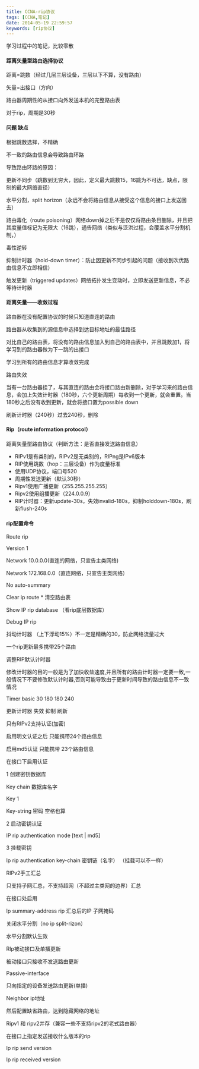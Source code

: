 ```yaml
---
title: CCNA-rip协议
tags: [CCNA,笔记]
date: 2014-05-19 22:59:57
keywords: [rip协议]
---
```


学习过程中的笔记，比较零散

<!--more-->

#### 距离矢量型路由选择协议

距离=跳数（经过几层三层设备，三层以下不算，没有路由）

矢量=出接口（方向）

路由器周期性的从接口向外发送本机的完整路由表

对于rip，周期是30秒

#### 问题 缺点

根据跳数选择，不精确

不一致的路由信息会导致路由环路

导致路由环路的原因：

更新不同步（跳数到无穷大，因此，定义最大跳数15，16跳为不可达，缺点，限制的最大网络直径）

水平分割，split horizon（永远不会将路由信息从接受这个信息的接口上发送回去）

路由毒化（route poisoning）网络down掉之后不是仅仅将路由条目删除，并且把其度量值标记为无限大（16跳），通告网络（类似与泛洪过程，会覆盖水平分割机制，）

毒性逆转 

抑制计时器（hold-down timer）：防止因更新不同步引起的问题（接收到次优路由信息不立即相信）

触发更新（triggered updates）网络拓扑发生变动时，立即发送更新信息，不必等待计时器

#### 距离矢量——收敛过程

路由器在没有配置协议的时候只知道直连的路由

路由器从收集到的源信息中选择到达目标地址的最佳路径

对比自己的路由表，将没有的路由信息加入到自己的路由表中，并且跳数加1，将学习到的路由器做为下一跳的出接口

学习到所有的路由信息才算收敛完成

路由失效

当有一台路由器挂了，与其直连的路由会将接口路由新删除，对于学习来的路由信息，会加上失效计时器（180秒，六个更新周期）每收到一个更新，就会重置。当180秒之后没有收到更新，就会将接口置为possible down

刷新计时器（240秒）过去240秒，删除

#### Rip（route information protocol）

距离矢量型路由协议（判断方法：是否直接发送路由信息）

- RIPv1是有类别的，RIPv2是无类别的，RIPng是IPv6版本
- RIP使用跳数（hop：三层设备）作为度量标准
- 使用UDP协议，端口号520
- 周期性发送更新（默认30秒）
- Ripv1使用广播更新（255.255.255.255）
- Ripv2使用组播更新（224.0.0.9）
- RIP计时器：更新update-30s，失效invalid-180s，抑制holddown-180s，刷新flush-240s



#### rip配置命令

Route rip

Version 1

Network 10.0.0.0(直连的网络，只宣告主类网络)

Network 172.168.0.0（直连网络，只宣告主类网络）

No auto-summary

Clear ip route *   清空路由表

Show IP rip database  （看rip底层数据库）

Debug IP  rip

抖动计时器 （上下浮动15%）不一定是精确的30，防止网络流量过大

一个rip更新最多携带25个路由

调整RIP默认计时器

修改计时器的目的一般是为了加快收敛速度,并且所有的路由计时器一定要一致,一般情况下不要修改默认计时器,否则可能导致由于更新时间导致的路由信息不一致情况

Timer basic 30 180 180 240

更新计时器  失效  抑制  刷新

只有RIPv2支持认证(加密)

启用明文认证之后   只能携带24个路由信息

启用md5认证  只能携带 23个路由信息

在接口下启用认证

1   创建密钥数据库

Key chain  数据库名字

Key 1

Key-string 密码  空格也算

 

2  启动密钥认证

IP rip authentication mode [text | md5]

3  挂载密钥

Ip rip authentication key-chain 密钥链（名字） （挂载可以不一样）

RIPv2手工汇总

只支持子网汇总，不支持超网（不超过主类网的边界）汇总

在接口处启用

Ip summary-address rip 汇总后的IP  子网掩码

 

关闭水平分割（no ip split-rizon）

水平分割默认生效

RIp被动接口及单播更新

被动接口只接收不发送路由更新

Passive-interface 

只向指定的设备发送路由更新(单播)

Neighbor  ip地址

然后配置缺省路由，达到隐藏网络的地址

 

Ripv1  和  ripv2并存（兼容一些不支持ripv2的老式路由器）

在接口上指定发送接收什么版本的rip

Ip rip send version

Ip rip received version